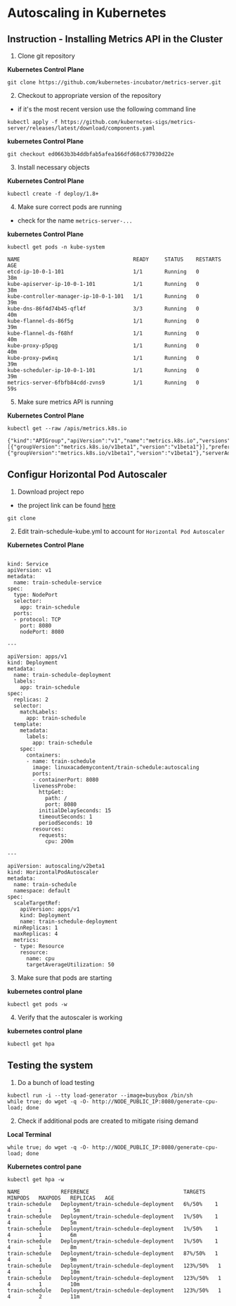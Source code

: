 # Autoscaling in Kubernetes

## Instruction - Installing Metrics API in the Cluster

1. Clone git repository

**Kubernetes Control Plane**

```
git clone https://github.com/kubernetes-incubator/metrics-server.git
```

2. Checkout to appropriate version of the repository
- if it's the most recent version use the following command line

```
kubectl apply -f https://github.com/kubernetes-sigs/metrics-server/releases/latest/download/components.yaml
```

**kubernetes Control Plane**
```
git checkout ed0663b3b4ddbfab5afea166dfd68c677930d22e
```

3. Install necessary objects

**Kubernetes Control Plane**
```
kubectl create -f deploy/1.8+
```

4. Make sure correct pods are running
- check for the name `metrics-server-...`

**kubernetes Control Plane**
```
kubectl get pods -n kube-system
```

```
NAME                                    READY     STATUS    RESTARTS   AGE
etcd-ip-10-0-1-101                      1/1       Running   0          38m
kube-apiserver-ip-10-0-1-101            1/1       Running   0          38m
kube-controller-manager-ip-10-0-1-101   1/1       Running   0          39m
kube-dns-86f4d74b45-qfl4f               3/3       Running   0          40m
kube-flannel-ds-86f5g                   1/1       Running   0          39m
kube-flannel-ds-f68hf                   1/1       Running   0          40m
kube-proxy-p5pqg                        1/1       Running   0          40m
kube-proxy-pw6xq                        1/1       Running   0          39m
kube-scheduler-ip-10-0-1-101            1/1       Running   0          39m
metrics-server-6fbfb84cdd-zvns9         1/1       Running   0          59s
```

5. Make sure metrics API is running


**Kubernetes Control Plane**
```
kubectl get --raw /apis/metrics.k8s.io
```

```
{"kind":"APIGroup","apiVersion":"v1","name":"metrics.k8s.io","versions":[{"groupVersion":"metrics.k8s.io/v1beta1","version":"v1beta1"}],"preferredVersion":{"groupVersion":"metrics.k8s.io/v1beta1","version":"v1beta1"},"serverAddressByClientCIDRs":null}
```

## Configur Horizontal Pod Autoscaler

1. Download project repo
- the project link can be found [here](https://github.com/linuxacademy/cicd-pipeline-train-schedule-autoscaling)

```
git clone 
```

2. Edit train-schedule-kube.yml to account for `Horizontal Pod Autoscaler`

**Kubernetes Control Plane**
```

kind: Service
apiVersion: v1
metadata:
  name: train-schedule-service
spec:
  type: NodePort
  selector:
    app: train-schedule
  ports:
  - protocol: TCP
    port: 8080
    nodePort: 8080

---

apiVersion: apps/v1
kind: Deployment
metadata:
  name: train-schedule-deployment
  labels:
    app: train-schedule
spec:
  replicas: 2
  selector:
    matchLabels:
      app: train-schedule
  template:
    metadata:
      labels:
        app: train-schedule
    spec:
      containers:
      - name: train-schedule
        image: linuxacademycontent/train-schedule:autoscaling
        ports:
        - containerPort: 8080
        livenessProbe:
          httpGet:
            path: /
            port: 8080
          initialDelaySeconds: 15
          timeoutSeconds: 1
          periodSeconds: 10
        resources:
          requests:
            cpu: 200m

---

apiVersion: autoscaling/v2beta1
kind: HorizontalPodAutoscaler
metadata:
  name: train-schedule
  namespace: default
spec:
  scaleTargetRef:
    apiVersion: apps/v1
    kind: Deployment
    name: train-schedule-deployment
  minReplicas: 1
  maxReplicas: 4
  metrics:
  - type: Resource
    resource:
      name: cpu
      targetAverageUtilization: 50

```

3. Make sure that pods are starting

**kubernetes control plane**

```
kubectl get pods -w
```

4. Verify that the autoscaler is working

**kubernetes control plane**
```
kubectl get hpa
```

## Testing the system

1. Do a bunch of load testing

```
kubectl run -i --tty load-generator --image=busybox /bin/sh
while true; do wget -q -O- http://NODE_PUBLIC_IP:8080/generate-cpu-load; done
```

2. Check if additional pods are created to mitigate rising demand

**Local Terminal**
```
while true; do wget -q -O- http://NODE_PUBLIC_IP:8080/generate-cpu-load; done
```

**Kubernetes control pane**

```
kubectl get hpa -w
```

```
NAME             REFERENCE                              TARGETS   MINPODS   MAXPODS   REPLICAS   AGE
train-schedule   Deployment/train-schedule-deployment   6%/50%    1         4         1          5m
train-schedule   Deployment/train-schedule-deployment   1%/50%    1         4         1         5m
train-schedule   Deployment/train-schedule-deployment   1%/50%    1         4         1         6m
train-schedule   Deployment/train-schedule-deployment   1%/50%    1         4         1         8m
train-schedule   Deployment/train-schedule-deployment   87%/50%   1         4         1         9m
train-schedule   Deployment/train-schedule-deployment   123%/50%   1         4         1         10m
train-schedule   Deployment/train-schedule-deployment   123%/50%   1         4         1         10m
train-schedule   Deployment/train-schedule-deployment   123%/50%   1         4         2         11m
```

#